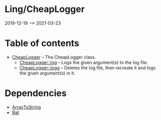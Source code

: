 Ling/CheapLogger
================
2019-12-19 --> 2021-03-23




Table of contents
===========

- [CheapLogger](https://github.com/lingtalfi/CheapLogger/blob/master/doc/api/Ling/CheapLogger/CheapLogger.md) &ndash; The CheapLogger class.
    - [CheapLogger::log](https://github.com/lingtalfi/CheapLogger/blob/master/doc/api/Ling/CheapLogger/CheapLogger/log.md) &ndash; Logs the given argument(s) to the log file.
    - [CheapLogger::logg](https://github.com/lingtalfi/CheapLogger/blob/master/doc/api/Ling/CheapLogger/CheapLogger/logg.md) &ndash; Deletes the log file, then recreate it and logs the given argument(s) in it.


Dependencies
============
- [ArrayToString](https://github.com/lingtalfi/ArrayToString)
- [Bat](https://github.com/lingtalfi/Bat)



